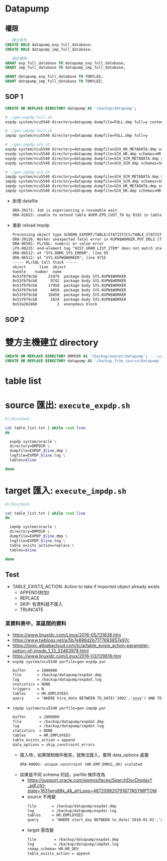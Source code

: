 # Datapump
## 權限
```sql
-- 建立角色
CREATE ROLE datapump_exp_full_database;
CREATE ROLE datapump_imp_full_database;

-- 設定權限
GRANT exp_full_database TO datapump_exp_full_database;
GRANT imp_full_database TO datapump_imp_full_database;

GRANT datapump_exp_full_database TO TONYLEE;
GRANT datapump_imp_full_database TO TONYLEE;
```

## SOP 1
```sql
CREATE OR REPLACE DIRECTORY datapump AS '/backup/datapump';
```

```bash
# ./gen-expdp-full.sh
expdp system/ncu5540 directory=datapump dumpfile=FULL.dmp full=y content=metadata_only

# ./gen-impdp-full.sh
impdp system/ncu5540 directory=datapump dumpfile=FULL.dmp full=y

# ./gen-impdp-sch.sh
expdp system/ncu5540 directory=datapump dumpfile=SCH_HR_METADATA.dmp schemas=HR content=metadata_only
expdp system/ncu5540 directory=datapump dumpfile=SCH_HR.dmp schemas=HR content=data_only
expdp system/ncu5540 directory=datapump dumpfile=SCH_SCM_METADATA.dmp schemas=SCM content=metadata_only
expdp system/ncu5540 directory=datapump dumpfile=SCH_SCM.dmp schemas=SCM content=data_only

# ./gen-impdp-sch.sh
impdp system/ncu5540 directory=datapump dumpfile=SCH_SCM_METADATA.dmp schemas=SCM
impdp system/ncu5540 directory=datapump dumpfile=SCH_SCM.dmp schemas=SCM
impdp system/ncu5540 directory=datapump dumpfile=SCH_HR_METADATA.dmp schemas=HR
impdp system/ncu5540 directory=datapump dumpfile=SCH_HR.dmp schemas=HR
```
- 新增 datafile
    ```txt
    ORA-39171: Job is experiencing a resumable wait.
    ORA-01653: unable to extend table AUKM.EPO_CUST_TO by 8192 in tablespace TS_AUKM
    ```
- 重新 reload impdp
    ```txt
    Processing object type SCHEMA_EXPORT/TABLE/STATISTICS/TABLE_STATISTICS
    ORA-39126: Worker unexpected fatal error in KUPW$WORKER.PUT_DDLS [TABLE_STATISTICS]
    ORA-06502: PL/SQL: numeric or value error
    LPX-00225: end-element tag "HIST_GRAM_LIST_ITEM" does not match start-element tag "EPVALUE"
    ORA-06512: at "SYS.DBMS_SYS_ERROR", line 95
    ORA-06512: at "SYS.KUPW$WORKER", line 9715
    ----- PL/SQL Call Stack -----
    object      line  object
    handle    number  name
    0x53f6f9cb8     21979  package body SYS.KUPW$WORKER
    0x53f6f9cb8      9742  package body SYS.KUPW$WORKER
    0x53f6f9cb8     17950  package body SYS.KUPW$WORKER
    0x53f6f9cb8      4058  package body SYS.KUPW$WORKER
    0x53f6f9cb8     10450  package body SYS.KUPW$WORKER
    0x53f6f9cb8      1824  package body SYS.KUPW$WORKER
    0x53a262460         2  anonymous block
    ```

## SOP 2
# 雙方主機建立 directory
```sql
CREATE OR REPLACE DIRECTORY DMPDIR AS '/backup/auorpt/datapump'; -- source
CREATE OR REPLACE DIRECTORY datapump AS '/backup_from_source/datapump'; -- target
```

# table list

# source 匯出: `execute_expdp.sh`
```bash
#!/bin/bash

cat table_list.txt | while read line
do

  expdp system/oracle \
  directory=DMPDIR \
  dumpfile=EXPDP_$line.dmp \
  logfile=EXPDP_$line.log \
  tables=$line

done
```

# target 匯入: `execute_impdp.sh`
```bash
#!/bin/bash

cat table_list.txt | while read line
do

  impdp system/oracle \
  directory=DMPDIR \
  dumpfile=EXPDP_$line.dmp \
  logfile=EXPDP_$line.log \
  table_exists_action=replace \
  tables=$line

done
```

## Test
- TABLE_EXISTS_ACTION: Action to take if imported object already exists
    - APPEND(附加)
    - REPLACE
    - SKIP: 有資料就不匯入
    - TRUNCATE

### 某資料表中，某區間的資料
- https://www.linuxidc.com/Linux/2016-05/131838.htm
- https://www.twblogs.net/a/5b7e886d2b7177683857e97c
- https://topic.alibabacloud.com/tc/a/table_exists_action-parameter-option-of-impdp_1_13_32463978.html
- https://www.linuxidc.com/Linux/2016-03/129616.htm
- `expdp system/ncu5540 parfile=gen-expdp.par`
    ```txt
    buffer     = 2000000
    file       = /backup/datapump/expdat.dmp
    log        = /backup/datapump/expdat.log
    statistics = NONE
    triggers   = N
    tables     = HR.EMPLOYEES
    query      = "WHERE hire_date BETWEEN TO_DATE('2002','yyyy') AND TO_DATE('2003','yyyy')"
    ```
- `impdp system/ncu5540 parfile=gen-impdp.par`
    ```txt
    buffer      = 2000000
    file        = /backup/datapump/expdat.dmp
    log         = /backup/datapump/impdat.log
    statistics  = NONE
    tables      = HR.EMPLOYEES
    table_exists_action = append
    data_options = skip_constraint_errors
    ```
    - 匯入時，如果限制條件衝突，就無法匯入，要用 data_options 處置
        ```txt
        ORA-00001: unique constraint (HR.EMP_EMAIL_UK) violated
        ```
    - 如果是不同 schema 的話，parfile 條件改為
        - https://support.oracle.com/epmos/faces/SearchDocDisplay?_adf.ctrl-state=1631wrq88k_4&_afrLoop=487209820791877#SYMPTOM
        - source 不用變
            ```txt
            file       = /backup/datapump/expdat.dmp
            log        = /backup/datapump/expdat.log
            tables     = HR.EMPLOYEES
            query      = "WHERE start_day BETWEEN to_date('2018-01-01','yyyy-mm-dd') AND to_date('2020-09-24','yyyy-mm-dd')"
            ```
        - target 需改變
            ```txt
            file        = /backup/datapump/expdat.dmp
            log         = /backup/datapump/impdat.log
            remap_schema= HR:HR_DEV
            table_exists_action = append
            ```
